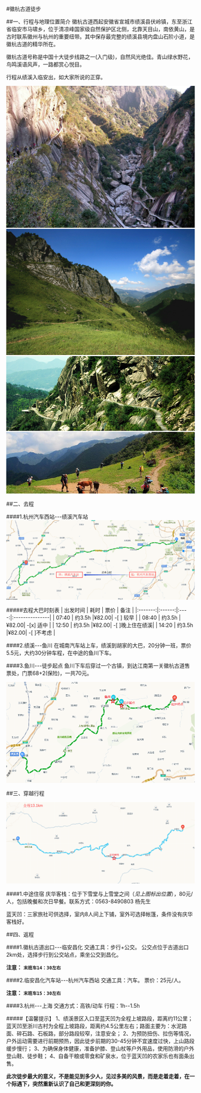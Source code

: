 #徽杭古道徒步

##一、行程与地理位置简介
 徽杭古道西起安徽省宣城市绩溪县伏岭镇，东至浙江省临安市马啸乡，位于清凉峰国家级自然保护区北侧，北靠天目山，南依黄山，是古时联系徽州与杭州的重要纽带。其中保存最完整的绩溪县境内盘山石阶小道，是徽杭古道的精华所在。

徽杭古道号称是中国十大徒步线路之一(入门级)，自然风光绝佳。青山绿水野花，鸟鸣溪语风声，一路都赏心悦目。
 
 行程从绩溪入临安出，如大家所说的正穿。

![Alt text](pic/3.jpg)
![Alt text](pic/4.jpg)
![Alt text](pic/5.jpg)
![Alt text](pic/6.jpg)

##二、去程

####1.杭州汽车西站---绩溪汽车站
![@去程路线](pic/1488642433980.png)

#####去程大巴时刻表
| 出发时间 |   耗时  |  票价 |      备注      |
|:-------:|:------:|:----:|:---------------|
|  07:40  | 约3.5h |¥82.00| -[ ] 较早      |
|  08:40  | 约3.5h |¥82.00| -[x] 适中      |
|  12:50  | 约3.5h |¥82.00| -[ ]晚上住在绩溪|
|  14:20  | 约3.5h |¥82.00| -[ ]不考虑     |

####2.绩溪---鱼川
在城南汽车站上车，绩溪到胡家的大巴，20分钟一班，票价5.5元，大约30分钟车程，在中途的鱼川下车。

####3.鱼川---徒步起点
 鱼川下车后穿过一个古镇，到达江南第一关徽杭古道售票处，门票68+2(保险)，一共70元。
 
![@绩溪-->鱼川-->徒步起点](pic/2.png)


##三、穿越行程

![@穿越路线](pic/1.png)

####1.中途住宿
 庆华客栈：位于下雪堂与上雪堂之间（*见上图标出位置*），80元/人，包括晚餐和次日早餐。联系方式：0563-8490803 杨先生 
 
 蓝天凹：三家旅社可供选择，室内8人间上下铺，室外可选择帐篷，条件没有庆华客栈好。
 


##四、返程

####1.徽杭古道出口---临安昌化
  交通工具：步行+公交。
  公交点位于古道出口2km处，选择步行到公交站点，乘坐公交到昌化。
  
  **注意：** **`末班车14：30左右`**
 
####2.临安昌化汽车站---杭州汽车西站
  交通工具：汽车。
  票价：25元/人。
  
  **注意：** **`末班车15：30左右`**
 
####3.杭州---上海
 交通方式：高铁/动车
 行程：1h--1.5h
 
  
  
#####【温馨提示】
1、绩溪景区入口至蓝天凹为全程上坡路段，距离约11公里；蓝天凹至浙川古村为全程上坡路段，距离约4.5公里左右；路面主要为：水泥路面、碎石路、石板路，部分路段较窄，注意安全； 
2、为预防扭伤、拉伤等情况，户外运动需要进行前期预热，因此徒步前期的30-45分钟不宜速度过快，上山路段缓步慢行； 
3、为确保身体健康，准备护膝、登山杖等户外用品，使用防滑的户外登山鞋、徒步鞋； 
4、自备干粮或零食和矿泉水，位于蓝天凹的农家乐也有面条出售。
 
 **此次徒步最大的意义，不是能见到多少人，见过多美的风景，而是走着走着，在一个际遇下，突然重新认识了自己和更深刻的你。**
 
 
 
